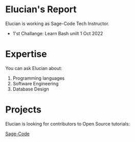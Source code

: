 # Elucian's Report

Elucian is working as Sage-Code Tech Instructor.

* 1'st Challange: Learn Bash unilt 1 Oct 2022

# Expertise

You can ask Elucian about:

1. Programming languages
2. Software Engineering
3. Database Design

# Projects

Elucian is looking for contributors to Open Source tutorials:

[Sage-Code](https://github.com/sage-code)
